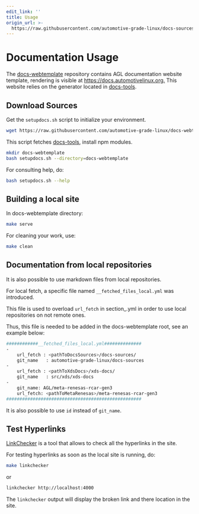 ```yaml
---
edit_link: ''
title: Usage
origin_url: >-
  https://raw.githubusercontent.com/automotive-grade-linux/docs-sources/guppy/docs/handle-docs/documentation-usage.md
---
```


<!-- WARNING: This file is generated by fetch_docs.js using /home/boron/Documents/AGL/docs-webtemplate/site/_data/tocs/howto/guppy/howto-add-docs-handle-docs-book.yml -->

# Documentation Usage

The [docs-webtemplate](https://github.com/automotive-grade-linux/docs-webtemplate)
repository contains AGL documentation website template, rendering is visible at
<https://docs.automotivelinux.org.>
This website relies on the generator located in
[docs-tools](https://github.com/automotive-grade-linux/docs-tools).

## Download Sources

Get the ```setupdocs.sh``` script to initialize your environment.

```bash
wget https://raw.githubusercontent.com/automotive-grade-linux/docs-webtemplate/master/setupdocs.sh
```

This script fetches [docs-tools](https://github.com/automotive-grade-linux/docs-tools), install npm modules.

```bash
mkdir docs-webtemplate
bash setupdocs.sh --directory=docs-webtemplate
```

For consulting help, do:

```bash
bash setupdocs.sh --help
```

## Building a local site

In docs-webtemplate directory:

```bash
make serve
```

For cleaning your work, use:

```bash
make clean
```

## Documentation from local repositories

It is also possible to use markdown files from local repositories.

For local fetch, a specific file named  ```__fetched_files_local.yml```
was introduced.

This file is used to overload ```url_fetch``` in section_<version>.yml
in order to use local repositories on not remote ones.

Thus, this file is needed to be added in the docs-webtemplate root,
see an example below:

```bash
############__fetched_files_local.yml##############
-
    url_fetch : <pathToDocsSources>/docs-sources/
    git_name   : automotive-grade-linux/docs-sources
-
    url_fetch : <pathToXdsDocs>/xds-docs/
    git_name   : src/xds/xds-docs
-
    git_name: AGL/meta-renesas-rcar-gen3
    url_fetch: <pathToMetaRenesas>/meta-renesas-rcar-gen3
###################################################
```

It is also possible to use ```id``` instead of ```git_name```.

## Test Hyperlinks

[LinkChecker](https://wummel.github.io/linkchecker/) is a tool that allows to check all the hyperlinks in the site.

For testing hyperlinks as soon as the local site is running, do:

```bash
make linkchecker
```

or

```bash
linkchecker http://localhost:4000
```

The ```linkchecker``` output will display the broken link and there location
in the site.

